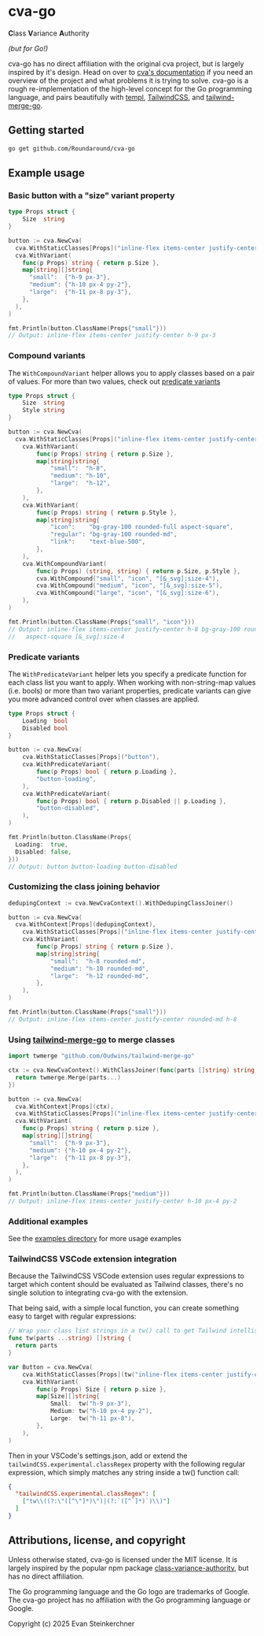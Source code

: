 # cva-go

<strong>C</strong>lass <strong>V</strong>ariance <strong>A</strong>uthority

_(but for Go!)_

cva-go has no direct affiliation with the original cva project, but is largely
inspired by it's design. Head on over to
[cva's documentation](https://cva.style/) if you need an overview of the project
and what problems it is trying to solve. cva-go is a rough re-implementation of
the high-level concept for the Go programming language, and pairs beautifully
with [templ](https://templ.guide/), [TailwindCSS](https://tailwindcss.com/), and
[tailwind-merge-go](https://github.com/Oudwins/tailwind-merge-go).

## Getting started

```sh
go get github.com/Roundaround/cva-go
```

## Example usage

### Basic button with a "size" variant property

```go
type Props struct {
	Size  string
}

button := cva.NewCva(
  cva.WithStaticClasses[Props]("inline-flex items-center justify-center"),
  cva.WithVariant(
    func(p Props) string { return p.Size },
    map[string][]string{
      "small":  {"h-9 px-3"},
      "medium": {"h-10 px-4 py-2"},
      "large":  {"h-11 px-8 py-3"},
    },
  ),
)

fmt.Println(button.ClassName(Props{"small"}))
// Output: inline-flex items-center justify-center h-9 px-3
```

### Compound variants

The `WithCompoundVariant` helper allows you to apply classes based on a pair of
values. For more than two values, check out [predicate variants](#predicate-variants)

```go
type Props struct {
	Size  string
	Style string
}

button := cva.NewCva(
  cva.WithStaticClasses[Props]("inline-flex items-center justify-center"),
	cva.WithVariant(
		func(p Props) string { return p.Size },
		map[string]string{
			"small":  "h-8",
			"medium": "h-10",
			"large":  "h-12",
		},
	),
	cva.WithVariant(
		func(p Props) string { return p.Style },
		map[string]string{
			"icon":    "bg-gray-100 rounded-full aspect-square",
			"regular": "bg-gray-100 rounded-md",
			"link":    "text-blue-500",
		},
	),
	cva.WithCompoundVariant(
		func(p Props) (string, string) { return p.Size, p.Style },
		cva.WithCompound("small", "icon", "[&_svg]:size-4"),
		cva.WithCompound("medium", "icon", "[&_svg]:size-5"),
		cva.WithCompound("large", "icon", "[&_svg]:size-6"),
	),
)

fmt.Println(button.ClassName(Props{"small", "icon"}))
// Output: inline-flex items-center justify-center h-8 bg-gray-100 rounded-full
//   aspect-square [&_svg]:size-4
```

### Predicate variants

The `WithPredicateVariant` helper lets you specify a predicate function for each
class list you want to apply. When working with non-string-map values (i.e.
bools) or more than two variant properties, predicate variants can give you more
advanced control over when classes are applied.

```go
type Props struct {
	Loading  bool
	Disabled bool
}

button := cva.NewCva(
	cva.WithStaticClasses[Props]("button"),
	cva.WithPredicateVariant(
		func(p Props) bool { return p.Loading },
		"button-loading",
	),
	cva.WithPredicateVariant(
		func(p Props) bool { return p.Disabled || p.Loading },
		"button-disabled",
	),
)

fmt.Println(button.ClassName(Props{
  Loading:  true,
  Disabled: false,
}))
// Output: button button-loading button-disabled
```

### Customizing the class joining behavior

```go
dedupingContext := cva.NewCvaContext().WithDedupingClassJoiner()

button := cva.NewCva(
  cva.WithContext[Props](dedupingContext),
	cva.WithStaticClasses[Props]("inline-flex items-center justify-center rounded-md"),
	cva.WithVariant(
		func(p Props) string { return p.Size },
		map[string]string{
			"small":  "h-8 rounded-md",
			"medium": "h-10 rounded-md",
			"large":  "h-12 rounded-md",
		},
	),
)

fmt.Println(button.ClassName(Props{"small"}))
// Output: inline-flex items-center justify-center rounded-md h-8
```

### Using [tailwind-merge-go](https://github.com/Oudwins/tailwind-merge-go) to merge classes

```go
import twmerge "github.com/Oudwins/tailwind-merge-go"

ctx := cva.NewCvaContext().WithClassJoiner(func(parts []string) string {
  return twmerge.Merge(parts...)
})

button := cva.NewCva(
  cva.WithContext[Props](ctx),
  cva.WithStaticClasses[Props]("inline-flex items-center justify-center px-2 py-1"),
  cva.WithVariant(
    func(p Props) string { return p.size },
    map[string][]string{
      "small":  {"h-9 px-3"},
      "medium": {"h-10 px-4 py-2"},
      "large":  {"h-11 px-8 py-3"},
    },
  ),
)

fmt.Println(button.ClassName(Props{"medium"}))
// Output: inline-flex items-center justify-center h-10 px-4 py-2
```

### Additional examples

See the [examples directory](https://github.com/Roundaround/cva-go/tree/main/examples) for more usage examples

### TailwindCSS VSCode extension integration

Because the TailwindCSS VSCode extension uses regular expressions to target
which content should be evaluated as Tailwind classes, there's no single
solution to integrating cva-go with the extension.

That being said, with a simple local function, you can create something easy to
target with regular expressions:

```go
// Wrap your class list strings in a tw() call to get Tailwind intellisense
func tw(parts ...string) []string {
  return parts
}

var Button = cva.NewCva(
	cva.WithStaticClasses[Props](tw("inline-flex items-center justify-center")),
	cva.WithVariant(
		func(p Props) Size { return p.size },
		map[Size][]string{
			Small:  tw("h-9 px-3"),
			Medium: tw("h-10 px-4 py-2"),
			Large:  tw("h-11 px-8"),
		},
	),
)
```

Then in your VSCode's settings.json, add or extend the `tailwindCSS.experimental.classRegex` property with the following regular expression, which simply matches any string inside a tw() function call:

```json
{
  "tailwindCSS.experimental.classRegex": [
    ["tw\\((?:\"([^\"]*)\")|(?:`([^`]*)`)\\)"]
  ]
}
```

## Attributions, license, and copyright

Unless otherwise stated, cva-go is licensed under the MIT license. It is largely
inspired by the popular npm package
[class-variance-authority](https://cva.style/), but has no direct affiliation.

The Go programming language and the Go logo are trademarks of Google. The cva-go
project has no affiliation with the Go programming language or Google.

Copyright (c) 2025 Evan Steinkerchner
